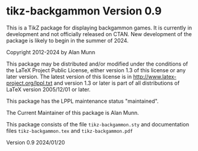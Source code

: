 # tikz-backgammon Version 0.9

This is a TikZ package for displaying backgammon games. It is currently in development and not officially released on CTAN.  New development of the package is likely to begin in the summer of 2024.

 Copyright 2012-2024 by Alan Munn

 This package may be distributed and/or modified under the
 conditions of the LaTeX Project Public License, either version 1.3
 of this license or any later version.
 The latest version of this license is in
   http://www.latex-project.org/lppl.txt
 and version 1.3 or later is part of all distributions of LaTeX
 version 2005/12/01 or later.

 This package has the LPPL maintenance status "maintained".

 The Current Maintainer of this package is Alan Munn.

 This package consists of the file `tikz-backgammon.sty` and documentation files
 `tikz-backgammon.tex` and `tikz-backgammon.pdf`

 Version 0.9 2024/01/20
